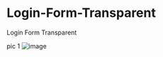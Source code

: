 # Login-Form-Transparent
Login Form Transparent


pic 1
![image](https://github.com/diegolazarocs/Login-Form-Transparent/assets/111025421/2f7ba389-ce0a-4130-8c4b-978bbad7dbc9)
